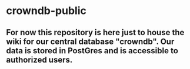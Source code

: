 # crowndb-public

## For now this repository is here just to house the wiki for our central database "crowndb".  Our data is stored in PostGres and is accessible to authorized users.
